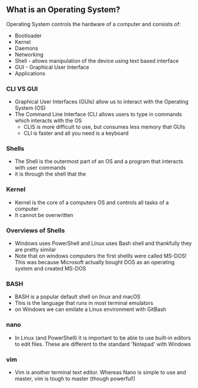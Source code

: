 ## What is an Operating System?

Operating System controls the hardware of a computer and consists of:
- Bootloader
- Kernel
- Daemons
- Networking
- Shell - allows manipulation of the device using text based interface 
- GUI - Graphical User Interface
- Applications

### CLI VS GUI

* Graphical User Interfaces (GUIs) allow us to interact with the Operating System (OS)
* The Command Line Interface (CLI allows users to type in commands which interacts with the OS
	* CLIS is more difficult to use, but consumes less memory that GUIs
	* CLI is faster and all you need is a keyboard

### Shells
* The Shell is the outermost part of an OS and a program that interacts with user commands
* it is through the shell that the 


### Kernel 
* Kernel is the core of a computers OS and controls all tasks of a computer
* It cannot be overwritten

### Overviews of Shells
* Windows uses PowerShell and Linux uses Bash shell and thankfully they are pretty similar
* Note that on windows computers the first shellls were called MS-DOS! This was because Microsoft actually bought DOS as an operating system and created MS-DOS 

### BASH
* BASH is a popular default shell on linux and macOS
* This is the language that runs in most terminal emulators 
* on Windows we can emilate a Linux environment with GitBash

### nano

* In Linux (and PowerShell) it is important to be able to use built-in editors to edit files. These are different to the standard 'Notepad' with Windows 

### vim 
* Vim is another terminal text editor. Whereas Nano is simple to use and master, vim is tough to master (though powerful!)